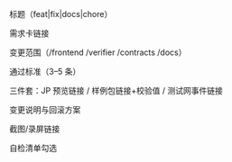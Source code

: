 标题（feat|fix|docs|chore）

需求卡链接

变更范围（/frontend /verifier /contracts /docs）

通过标准（3–5 条）

三件套：JP 预览链接 / 样例包链接+校验值 / 测试网事件链接

变更说明与回滚方案

截图/录屏链接

自检清单勾选
